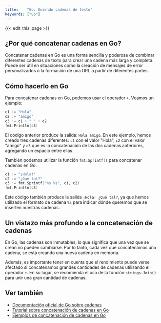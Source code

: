```yaml
---
title:    "Go: Uniendo cadenas de texto"
keywords: ["Go"]
---
```


{{< edit_this_page >}}

## ¿Por qué concatenar cadenas en Go?

Concatenar cadenas en Go es una forma sencilla y poderosa de combinar diferentes cadenas de texto para crear una cadena más larga y completa. Puede ser útil en situaciones como la creación de mensajes de error personalizados o la formación de una URL a partir de diferentes partes.

## Cómo hacerlo en Go

Para concatenar cadenas en Go, podemos usar el operador `+`. Veamos un ejemplo:

```Go
c1 := "Hola"
c2 := "amigo"
c3 := c1 + " " + c2
fmt.Println(c3)
```

El código anterior produce la salida: `Hola amigo`. En este ejemplo, hemos creado tres cadenas diferentes: `c1` con el valor "Hola", `c2` con el valor "amigo" y `c3` que es la concatenación de las dos cadenas anteriores, agregando un espacio entre ellas.

También podemos utilizar la función `fmt.Sprintf()` para concatenar cadenas en Go:

```Go
c1 := "¡Hola!"
c2 := "¿Qué tal?"
c3 := fmt.Sprintf("%s %s", c1, c2)
fmt.Println(c3)
```

Este código también produce la salida `¡Hola! ¿Qué tal?`, ya que hemos utilizado el formato de cadena `%s` para indicar dónde queremos que se inserten nuestras cadenas.

## Un vistazo más profundo a la concatenación de cadenas

En Go, las cadenas son inmutables, lo que significa que una vez que se crean no pueden cambiarse. Por lo tanto, cada vez que concatenamos una cadena, se está creando una nueva cadena en memoria.

Además, es importante tener en cuenta que el rendimiento puede verse afectado si concatenamos grandes cantidades de cadenas utilizando el operador `+`. En su lugar, se recomienda el uso de la función `strings.Join()` para unir una gran cantidad de cadenas.

## Ver también

- [Documentación oficial de Go sobre cadenas](https://golang.org/pkg/strings/)
- [Tutorial sobre concatenación de cadenas en Go](https://www.digitalocean.com/community/tutorials/how-to-manipulate-strings-in-go-es)
- [Ejemplos de concatenación de cadenas en Go](https://gobyexample.com/strings)